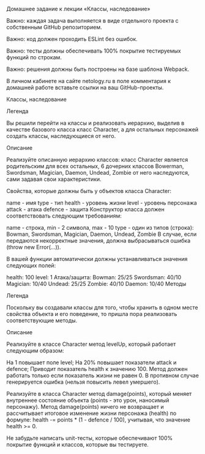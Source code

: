 Домашнее задание к лекции «Классы, наследование»

Важно: каждая задача выполняется в виде отдельного проекта с собственным GitHub репозиторием.

Важно: код должен проходить ESLint без ошибок.

Важно: тесты должны обеспечивать 100% покрытие тестируемых функций по строкам.

Важно: решения должны быть построены на базе шаблона Webpack.

В личном кабинете на сайте netology.ru в поле комментария к домашней работе вставьте ссылки на ваш GitHub-проекты.

Классы, наследование

Легенда

Вы решили перейти на классы и реализовать иерархию, выделив в качестве базового класса класс Character, а для остальных персонажей создать классы, наследующиеся от него.

Описание

Реализуйте описанную иерархию классов: класс Character является родительским для всех остальных, 6 дочерних классов Bowerman, Swordsman, Magician, Daemon, Undead, Zombie от него наследуются, сами задавая свои характеристики.

Свойства, которые должны быть у объектов класса Character:

name - имя
type - тип
health - уровень жизни
level - уровень персонажа
attack - атака
defence - защита
Конструктор класса должен соответствовать следующим требованиям:

name - строка, min - 2 символа, max - 10
type - один из типов (строка): Bowman, Swordsman, Magician, Daemon, Undead, Zombie
В случае, если передаются некорректные значения, должна выбрасываться ошибка (throw new Error(...)).

В вашей функции автоматически должны устанавливаться значения следующих полей:

health: 100
level: 1
Атака/защита:
Bowman: 25/25
Swordsman: 40/10
Magician: 10/40
Undead: 25/25
Zombie: 40/10
Daemon: 10/40
Методы

Легенда

Поскольку вы создавали классы для того, чтобы хранить в одном месте свойства объекта и его поведение, то пришла пора реализовать соответствующие методы.

Описание

Реализуйте в классе Character метод levelUp, который работает следующим образом:

На 1 повышает поле level;
На 20% повышает показатели attack и defence;
Приводит показатель health к значению 100.
Метод должен работать только если показатель жизни не равен 0. В противном случае генерируется ошибка (нельзя повысить левел умершего).

Реализуйте в класса Character метод damage(points), который меняет внутреннее состояние объекта (points - это урон, наносимый персонажу). Метод damage(points) ничего не возвращает и рассчитывает итоговое изменение жизни персонажа (health) по формуле: health -= points * (1 - defence / 100), учитывая, что значение health >= 0.

Не забудьте написать unit-тесты, которые обеспечивают 100% покрытие функций и классов, которые вы тестируете.
